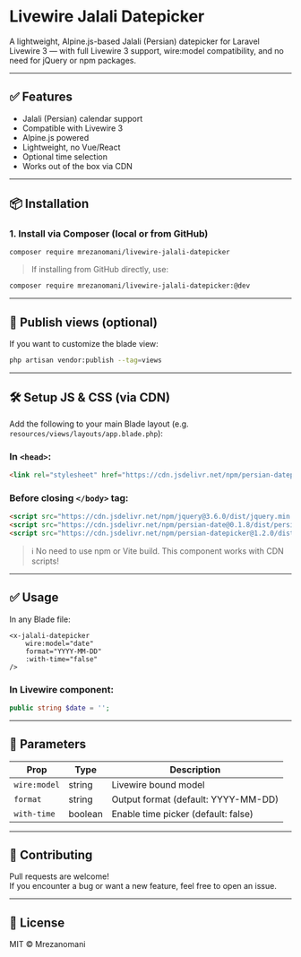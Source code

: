 # Livewire Jalali Datepicker

A lightweight, Alpine.js-based Jalali (Persian) datepicker for Laravel Livewire 3 — with full Livewire 3 support, wire:model compatibility, and no need for jQuery or npm packages.

---

## ✅ Features
- Jalali (Persian) calendar support
- Compatible with Livewire 3
- Alpine.js powered
- Lightweight, no Vue/React
- Optional time selection
- Works out of the box via CDN

---

## 📦 Installation

### 1. Install via Composer (local or from GitHub)
```bash
composer require mrezanomani/livewire-jalali-datepicker
```

> If installing from GitHub directly, use:
```bash
composer require mrezanomani/livewire-jalali-datepicker:@dev
```

---

## 📁 Publish views (optional)
If you want to customize the blade view:

```bash
php artisan vendor:publish --tag=views
```

---

## 🛠 Setup JS & CSS (via CDN)

Add the following to your main Blade layout (e.g. `resources/views/layouts/app.blade.php`):

### In `<head>`:

```html
<link rel="stylesheet" href="https://cdn.jsdelivr.net/npm/persian-datepicker@1.2.0/dist/css/persian-datepicker.min.css">
```

### Before closing `</body>` tag:

```html
<script src="https://cdn.jsdelivr.net/npm/jquery@3.6.0/dist/jquery.min.js"></script>
<script src="https://cdn.jsdelivr.net/npm/persian-date@0.1.8/dist/persian-date.min.js"></script>
<script src="https://cdn.jsdelivr.net/npm/persian-datepicker@1.2.0/dist/js/persian-datepicker.min.js"></script>
```

> ℹ️ No need to use npm or Vite build. This component works with CDN scripts!

---

## ✅ Usage

In any Blade file:

```blade
<x-jalali-datepicker 
    wire:model="date"
    format="YYYY-MM-DD"
    :with-time="false"
/>
```

### In Livewire component:

```php
public string $date = '';
```

---

## 🧩 Parameters

| Prop          | Type     | Description                       |
|---------------|----------|-----------------------------------|
| `wire:model`  | string   | Livewire bound model              |
| `format`      | string   | Output format (default: YYYY-MM-DD) |
| `with-time`   | boolean  | Enable time picker (default: false) |

---

## 🤝 Contributing

Pull requests are welcome!  
If you encounter a bug or want a new feature, feel free to open an issue.

---

## 📄 License

MIT © Mrezanomani